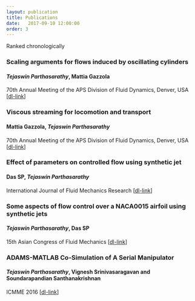 ```yaml
---
layout: publication
title: Publications 
date:   2017-09-10 12:00:00
order: 3
---
```

Ranked chronologically

### **Scaling arguments for flows induced by oscillating cylinders**  
#### ***Tejaswin Parthasarathy***, Mattia Gazzola
70th Annual Meeting of the APS Division of Fluid Dynamics, Denver, USA [[dl-link](http://meetings.aps.org/Meeting/DFD17/Session/M14.5)]

### **Viscous streaming for locomotion and transport**  
#### Mattia Gazzola, ***Tejaswin Parthasarathy***  
70th Annual Meeting of the APS Division of Fluid Dynamics, Denver, USA [[dl-link](http://meetings.aps.org/Meeting/DFD17/Session/M13.10)]

### **Effect of parameters on controlled flow using synthetic jet**
#### Das SP, ***Tejaswin Parthasarathy***
International Journal of Fluid Mechanics Research [[dl-link](http://www.dl.begellhouse.com/journals/71cb29ca5b40f8f8,forthcoming,18329.html)]
 
### **Some aspects of flow control over a NACA0015 airfoil using synthetic jets**
#### ***Tejaswin Parthasarathy***, Das SP 
15th Asian Congress of Fluid Mechanics [[dl-link](http://stacks.iop.org/1742-6596/822/i=1/a=012009)]

### **ADAMS-MATLAB Co-Simulation of A Serial Manipulator**
#### ***Tejaswin Parthasarathy***, Vignesh Srinivasaragavan and Soundarapandian Santhanakrishnan
ICMME 2016 [[dl-link](https://doi.org/10.1051/matecconf/20179508002)]